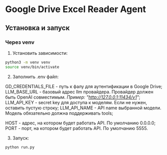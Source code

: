 # Google Drive Excel Reader Agent

## Установка и запуск

### Через venv
 
1) Установить зависимости: 

```bash
python3 -m venv venv
source venv/bin/activate
```

2) Заполнить .env файл:

GD_CREDENTIALS_FILE - путь к фалу для аутентификации в Google Drive;
LLM_BASE_URL - базовый адрес llm провайдера. Провайдер должен быть OpenAI совместимым. *Пример: "http://127.0.0.1:11434/v1"*;
LLM_API_KEY - secret key для доступа к моделям. Если не нужен, оставить пустую строку;
LLM_API_NAME - API name выбранной модели. Модель обязательно должна поддерживать tools;

HOST - адрес, на котором будет работать API. По умолчанию 0.0.0.0;
PORT - порт,  на котором будет работать API. По умолчанию 5555.

3) Запуск:

```bash
python run.py
```